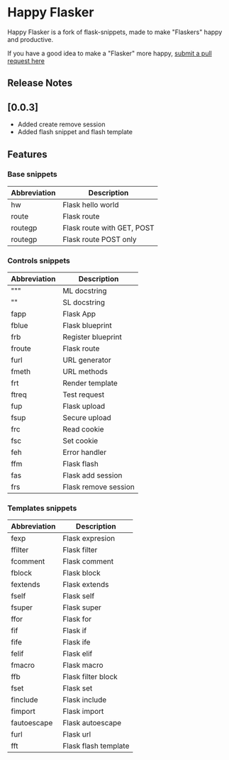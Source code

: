 # Happy Flasker

Happy Flasker is a fork of flask-snippets, made to make "Flaskers" happy and productive.

If you have a good idea to make a "Flasker" more happy, [submit a pull request here](https://github.com/apedroed88/Happy-Flasker.git)

## Release Notes

## [0.0.3]
- Added create remove session 
- Added flash snippet and flash template


## Features

### Base snippets

| Abbreviation | Description                |
|--------------|----------------------------|
| hw           | Flask hello world          |
| route        | Flask route                |
| routegp      | Flask route with GET, POST |
| routegp      | Flask route POST only      |

### Controls snippets

| Abbreviation | Description          |
|--------------|----------------------|
| """          | ML docstring         |
| ""           | SL docstring         |
| fapp         | Flask App            |
| fblue        | Flask blueprint      |
| frb          | Register blueprint   |
| froute       | Flask route          |
| furl         | URL generator        |
| fmeth        | URL methods          |
| frt          | Render template      |
| ftreq        | Test request         |
| fup          | Flask upload         |
| fsup         | Secure upload        |
| frc          | Read cookie          |
| fsc          | Set cookie           |
| feh          | Error handler        |
| ffm          | Flask flash          |
| fas          | Flask add session    |
| frs          | Flask remove session |


### Templates snippets

| Abbreviation | Description          |
|--------------|----------------------|
| fexp         | Flask expresion      |
| ffilter      | Flask filter         |
| fcomment     | Flask comment        |
| fblock       | Flask block          |
| fextends     | Flask extends        |
| fself        | Flask self           |
| fsuper       | Flask super          |
| ffor         | Flask for            |
| fif          | Flask if             |
| fife         | Flask ife            |
| felif        | Flask elif           |
| fmacro       | Flask macro          |
| ffb          | Flask filter block   |
| fset         | Flask set            |
| finclude     | Flask include        |
| fimport      | Flask import         |
| fautoescape  | Flask autoescape     |
| furl         | Flask url            |
| fft          | Flask flash template |

